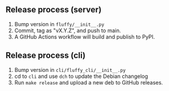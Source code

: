 ## Release process (server)

1. Bump version in `fluffy/__init__.py`
2. Commit, tag as "vX.Y.Z", and push to main.
3. A GitHub Actions workflow will build and publish to PyPI.


## Release process (cli)

1. Bump version in `cli/fluffy_cli/__init__.py`
2. cd to `cli` and use `dch` to update the Debian changelog
3. Run `make release` and upload a new deb to GitHub releases.
